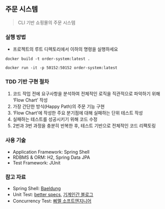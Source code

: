 ## 주문 시스템
> CLI 기반 쇼핑몰의 주문 시스템

### 실행 방법
* 프로젝트의 루트 디렉토리에서 이하의 명령을 실행하세요
```shell
docker build -t order-system:latest .
```
```shell
docker run -it -p 50152:50152 order-system:latest
```

### TDD 기반 구현 절차
1. 코드 작업 전에 요구사항을 분석하여 전체적인 로직을 직관적으로 파악하기 위해 ‘Flow Chart’ 작성
2. 가장 간단한 방식(Happy Path)의 주문 기능 구현
3. ‘Flow Chart’에 작성한 주요 분기점에 대해 실패하는 단위 테스트 작성 
4. 실패하는 테스트를 성공시키기 위해 코드 수정
5. 2번과 3번 과정을 충분히 반복한 후, 테스트 기반으로 전체적인 코드 리팩토링

### 사용 기술
* Application Framework: Spring Shell
* RDBMS & ORM: H2, Spring Data JPA
* Test Framework: JUnit

### 참고 자료
* Spring Shell: [Baeldung](https://www.baeldung.com/spring-shell-cli)
* Unit Test: [better specs](https://www.betterspecs.org/), [기계인간 블로그](https://johngrib.github.io/wiki/junit5-nested/#describe---context---it-%ED%8C%A8%ED%84%B4)
* Concurrency Test: [삐멜 소프트엔지니어](https://imasoftwareengineer.tistory.com/100)
